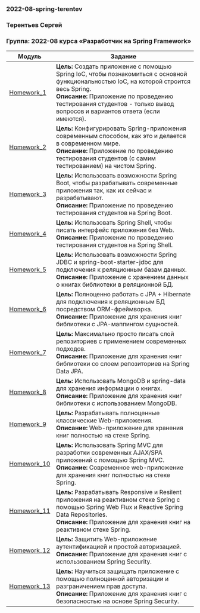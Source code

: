 ### 2022-08-spring-terentev
### Терентьев Сергей
### Группа: 2022-08 курса «Разработчик на Spring Framework»

| Модуль                       | Задание                                                                                                                                                                                                                                                                 |
|------------------------------|-------------------------------------------------------------------------------------------------------------------------------------------------------------------------------------------------------------------------------------------------------------------------|
| [Homework_1](./Homework_1)   | **Цель:** Создать приложение с помощью Spring IoC, чтобы познакомиться с основной функциональностью IoC, на которой строится весь Spring.<br />**Описание:** Приложение по проведению тестирования студентов - только вывод вопросов и вариантов ответа (если имеются). |
| [Homework_2](./Homework_2)   | **Цель:** Конфигурировать Spring-приложения современным способом, как это и делается в современном мире.<br />**Описание:** Приложение по проведению тестирования студентов (с самим тестированием) на чистом Spring.                                                   |
| [Homework_3](./Homework_3)   | **Цель:** Использовать возможности Spring Boot, чтобы разрабатывать современные приложения так, как их сейчас и разрабатывают.<br />**Описание:** Приложение по проведению тестирования студентов на Spring Boot.                                                       |
| [Homework_4](./Homework_4)   | **Цель:** Использовать Spring Shell, чтобы писать интерфейс приложения без Web.<br />**Описание:** Приложение по проведению тестирования студентов на Spring Shell.                                                                                                     |
| [Homework_5](./Homework_5)   | **Цель:** Использовать возможности Spring JDBC и spring-boot-starter-jdbc для подключения к реляционным базам данных.<br />**Описание:** Приложение с хранением данных о книгах библиотеки в реляционной БД.                                                            |
| [Homework_6](./Homework_6)   | **Цель:** Полноценно работать с JPA + Hibernate для подключения к реляционным БД посредством ORM-фреймворка.<br />**Описание:** Приложение для хранения книг библиотеки с JPA-маппингом сущностей.                                                                      |
| [Homework_7](./Homework_7)   | **Цель:** Максимально просто писать слой репозиториев с применением современных подходов.<br />**Описание:** Приложение для хранения книг библиотеки со слоем репозиториев на Spring Data JPA.                                                                          |
| [Homework_8](./Homework_8)   | **Цель:** Использовать MongoDB и spring-data для хранения информации о книгах.<br />**Описание:** Приложение для хранения книг библиотеки с использованием MongoDB.                                                                                                     |
| [Homework_9](./Homework_9)   | **Цель:** Разрабатывать полноценные классические Web-приложения.<br />**Описание:** Web-приложение для хранения книг полностью на стеке Spring.                                                                                                                         |
| [Homework_10](./Homework_10) | **Цель:** Использовать Spring MVC для разработки современных AJAX/SPA приложений c помощью Spring MVC.<br />**Описание:** Современное web-приложение для хранения книг полностью на стеке Spring.                                                                       |
| [Homework_11](./Homework_11) | **Цель:** Разрабатывать Responsive и Resilent приложения на реактивном стеке Spring c помощью Spring Web Flux и Reactive Spring Data Repositories.<br />**Описание:** Приложение для хранения книг на реактивном стеке Spring.                                          |
| [Homework_12](./Homework_12) | **Цель:** Защитить Web-приложение аутентификацией и простой авторизацией.<br />**Описание:** Приложение для хранения книг с использованием Spring Security.                                                                                                             |
| [Homework_13](./Homework_13) | **Цель:** Научиться защищать приложение с помощью полноценной авторизации и разграничением прав доступа.<br />**Описание:** Приложение для хранения книг с безопасностью на основе Spring Security.                                                                     |